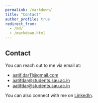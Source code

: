 ```yaml
---
permalink: /markdown/
title: "Contact"
author_profile: true
redirect_from: 
  - /md/
  - /markdown.html
---
```


## Contact

You can reach out to me via email at:
- aatif.dar11@gmail.com
- aatifdar@students.sau.ac.in
- aatifdar@students.sau.ac.in

You can also connect with me on [LinkedIn](https://www.linkedin.com/in/aatif-nisar-dar-6906ab153/).
